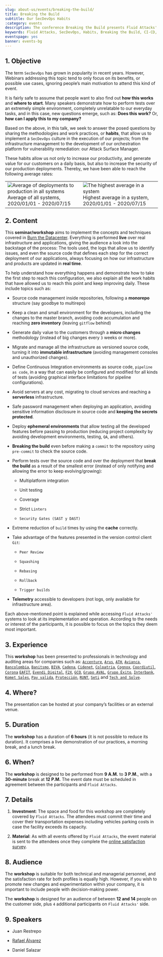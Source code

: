 ```yaml
---
slug: about-us/events/breaking-the-build/
title: Breaking the Build
subtitle: Our SecDevOps Habits
:category: events
description: The conference Breaking the Build presents Fluid Attacks' SecDevOps habits that allow us to keep improving every day, and how to implement them in your company.
keywords: Fluid Attacks, SecDevOps, Habits, Breaking the Build, CI-CD, Conference, Pentesting, Ethical Hacking
eventspage: yes
banner: events-bg
---
```


## 1\. Objective

The term `SecDevOps` has grown in popularity in recent years. However,
Webinars addressing this topic tend to only focus on its benefits, or
possible use cases, ignoring people’s main motivation to attend this
kind of event.

It is fairly safe to assume that people want to also find out **how this
works** and **where to start**. Many speakers demonstrate how to perform
tests over an extremely simple environment, completely unrelatable to
our everyday tasks, and in this case, new questions emerge, such as:
**Does this work?** Or, **how can I apply this to my company?**

Based on the above, in this talk, we seek to answer the posed questions
by sharing the methodologies and work practices, or **habits**, that
allow us to implement a `SecDevOps` culture in the execution of our
projects; from the infrastructure management to the development of our
orchestration platform for vulnerability remediation: our Attack Surface
Manager.

These habits allow us not only to increase our productivity, and
generate value for our customers on a daily basis, but also to increase
the security of our production deployments. Thereby, we have been able
to reach the following average rates:

|                                                                                                                                                                                                                                                                                    |                                                                                                                                                                                                                                                                  |
| ---------------------------------------------------------------------------------------------------------------------------------------------------------------------------------------------------------------------------------------------------------------------------------- | ---------------------------------------------------------------------------------------------------------------------------------------------------------------------------------------------------------------------------------------------------------------- |
| <div class="imgblock"> ![Average of deployments to production in all systems](https://res.cloudinary.com/fluid-attacks/image/upload/v1620227871/airs/about-us/events/global-average_m9xxvl.webp) <div class="title"> Average of all systems, 2020/01/01 - 2020/07/15 </div> </div> | <div class="imgblock"> ![The highest average in a system](https://res.cloudinary.com/fluid-attacks/image/upload/v1620227871/airs/about-us/events/max-average_js7kyc.webp) <div class="title"> Highest average in a system, 2020/01/01 - 2020/07/15 </div> </div> |

## 2\. Content

This **seminar/workshop** aims to implement the concepts and techniques
covered in [Burn the Datacenter](../burn-the-datacenter/). Everything is
performed **live** over real infrastructure and applications, giving the
audience a look into the backstage of the process: The tools used, the
logs that allow us to identify issues, and even the source code that
defines each step for the correct deployment of our applications, always
focusing on how our infrastructure and products are updated in **real
time**.

To help understand how everything happens and demonstrate how to take
the first step to reach this configuration, we also explain all the work
habits that have allowed us to reach this point and keep improving
daily. These include topics such as:

  - Source code management inside repositories, following a **monorepo**
    structure (say goodbye to multirepo)

  - Keep a clean and small environment for the developers, including the
    changes to the master branch, avoiding code accumulation and
    reaching **zero inventory** (leaving `gitflow` behind)

  - Generate daily value to the customers through a **micro changes**
    methodology (instead of big changes every `3` weeks or more).

  - Migrate and manage all the infrastructure as versioned source code,
    turning it into **immutable infrastructure** (avoiding management
    consoles and unauthorized changes).

  - Define Continuous Integration environments as source code, `pipeline
    as code`, in a way that can easily be configured and modified for
    all kinds of tests (avoiding graphical interface limitations for
    pipeline configurations).

  - Avoid servers at any cost, migrating to cloud services and reaching
    a **serverless** infrastructure.

  - Safe password management when deploying an application, avoiding
    sensitive information disclosure in source code and **keeping the
    secrets protected**.

  - Deploy **ephemeral environments** that allow testing all the
    developed features before passing to production (reducing project
    complexity by avoiding development environments, testing, `QA`, and
    others).

  - **Breaking the build** even before making a `commit` to the
    repository using `pre-commit` to check the source code.

  - Perform tests over the source code and over the deployment that
    **break the build** as a result of the smallest error (instead of
    only notifying and allowing the error to keep evolving/growing):

      - Multiplatform integration

      - Unit testing

      - Coverage

      - Strict `Linters`

      - `Security Gates (SAST y DAST)`

  - Extreme reduction of `build` times by using the **cache** correctly.

  - Take advantage of the features presented in the version control
    client `Git`:

      - `Peer Review`

      - `Squashing`

      - `Rebasing`

      - `Rollback`

      - `Trigger builds`

  - **Telemetry** accessible to developers (not logs, only available for
    infrastructure area).

Each above-mentioned point is explained while accessing `Fluid Attacks'`
systems to look at its implementation and operation. According to the
needs or interest of the participants, it is possible to focus on the
topics they deem most important.

## 3\. Experience

This **workshop** has been presented to professionals in technology and
auditing areas for companies such as:
[`Accenture`](https://www.accenture.com/co-es/new-applied-now),
[`Arus`](https://www.arus.com.co/),
[`ATH`](https://www.ath.com.co/wps/themes/html/ath/index.html),
[`Avianca`](https://www.avianca.com/co/es/),
[`Bancolombia`](https://www.grupobancolombia.com/wps/portal/personas),
[`Banitsmo`](https://www.banistmo.com/),
[`BIVA`](https://www.biva.mx/en/web/portal-biva/home),
[`Cadena`](https://www.cadena.com.co/),
[`Cidenet`](http://cidenet.com.co/),
[`Colpatria`](https://www.colpatria.com/),
[`Cognox`](http://www.cognox.co),
[`Coordiutil`](https://www.vendesfacil.com/),
[`Corona`](https://www.corona.co/) [`EAFIT`](http://www.eafit.edu.co/),
[`Evendi Digital`](https://evendidigital.com/),
[`F2X`](https://www.f2x.com.co/), [`GCO`](http://www.gco.com.co/),
[`Grupo AVAL`](https://www.grupoaval.com/wps/portal/grupo-aval/aval/),
[`Grupo Éxito`](https://www.grupoexito.com.co/es/),
[`Interbank`](https://interbank.pe/), [`Komet
Sales`](https://www.kometsales.com/), [`Pay
valida`](https://www.payvalida.com/),
[`Protección`](https://www.proteccion.com/wps/portal/proteccion/),
[`RUNT`](https://www.runt.com.co/), [`Seti`](https://seti.com.co/) and
[`Tech and Solve`](http://www.techandsolve.com/).

## 4\. Where?

The presentation can be hosted at your company’s facilities or an
external venue.

## 5\. Duration

The **workshop** has a duration of **6 hours** (it is not possible to
reduce its duration). It comprises a live demonstration of our
practices, a morning break, and a lunch break.

## 6\. When?

The **workshop** is designed to be performed from **9 A.M.** to **3
P.M.**, with a **30-minute** break at **12 P.M.** The event date must be
scheduled in agreement between the participants and `Fluid Attacks`.

## 7\. Details

1.  **Investment**: The space and food for this workshop are completely
    covered by `Fluid Attacks`. The attendees must commit their time and
    cover their transportation expenses including vehicles parking costs
    in case the facility exceeds its capacity.

2.  **Material**: As with all events offered by `Fluid Attacks`, the
    event material is sent to the attendees once they complete the
    [online satisfaction
    survey](https://fluidattacks.formstack.com/forms/talk).

## 8\. Audience

The **workshop** is suitable for both technical and managerial
personnel, and the satisfaction rate for both profiles is equally high.
However, if you wish to promote new changes and experimentation within
your company, it is important to include people with decision-making
power.

The **workshop** is designed for an audience of between **12 and 14**
people on the customer side, plus `4` additional participants on `Fluid
Attacks'` side.

## 9\. Speakers

  - Juan Restrepo

  - [Rafael Álvarez](../../people/ralvarez/)

  - Daniel Salazar
